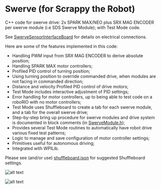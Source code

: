 # Swerve (for Scrappy the Robot)
C++ code for swerve drive: 2x SPARK MAX/NEO plus SRX MAG ENCODER per swerve module (i.e SDS Swerve Module); with Test Mode code.

See [SwerveSensorInterfaceBoard](https://github.com/Jagwires7443/SwerveSensorInterfaceBoard) for details on electrical connections.

Here are some of the features implemented in this code:

* Handling PWM input from SRX MAG ENCODER to derive absolute position;
* Handling SPARK MAX motor controllers;
* Profiled PID control of turning position;
* Using turning position to override commanded drive, when modules are not facing in commanded direction;
* Distance and velocity Profiled PID control of drive motors;
* Test Mode includes interactive adjustment of PID settings;
* Error handling for motor controllers, up to being able to test code on a roboRIO with no motor controllers;
* Test Mode uses Shuffleboard to create a tab for each swerve module, and a tab for the overall swerve drive;
* Step-by-step bring up procedure for swerve modules and drive system is documented in block comments (in [SwerveModule.h](https://github.com/Jagwires7443/Swerve/blob/master/src/main/include/subsystems/SwerveModule.h));
* Provides several Test Mode routines to automatically have robot drive various fixed test patterns;
* Logic to manage and save configuration of motor controller settings;
* Primitives useful for autonomous driving;
* Integrated with WPILib.

Please see (and/or use) [shuffleboard.json](https://github.com/Jagwires7443/Swerve/blob/master/shuffleboard.json) for suggested Shuffleboard settings.

![alt text](https://github.com/Jagwires7443/Swerve/blob/master/TestMode1.PNG?raw=true)

![alt text](https://github.com/Jagwires7443/Swerve/blob/master/TestMode2.PNG?raw=true)
